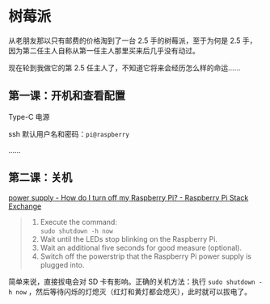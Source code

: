 # 树莓派

从老朋友那以只有邮费的价格淘到了一台 2.5 手的树莓派，至于为何是 2.5 手，因为第二任主人自称从第一任主人那里买来后几乎没有动过。

现在轮到我做它的第 2.5 任主人了，不知道它将来会经历怎么样的命运……

## 第一课：开机和查看配置

Type-C 电源

ssh 默认用户名和密码：`pi@raspberry`

……

## 第二课：关机

[power supply - How do I turn off my Raspberry Pi? - Raspberry Pi Stack Exchange](https://raspberrypi.stackexchange.com/questions/381/how-do-i-turn-off-my-raspberry-pi)

> 1. Execute the command:  
> `sudo shutdown -h now`  
> 2. Wait until the LEDs stop blinking on the Raspberry Pi.  
> 3. Wait an additional five seconds for good measure (optional).  
> 4. Switch off the powerstrip that the Raspberry Pi power supply is plugged into.  

简单来说，直接拔电会对 SD 卡有影响。正确的关机方法：执行 `sudo shutdown -h now` ，然后等待闪烁的灯熄灭（红灯和黄灯都会熄灭），此时就可以拔电了。